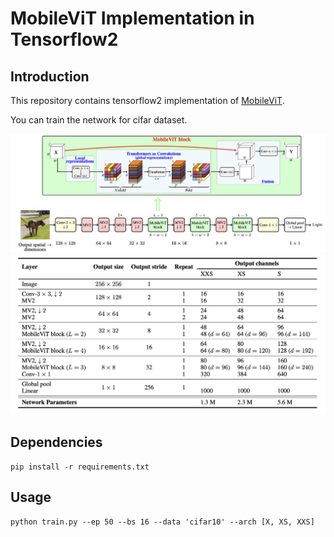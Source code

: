 # MobileViT Implementation in Tensorflow2

## Introduction
This repository contains tensorflow2 implementation of [MobileViT](https://arxiv.org/abs/2110.02178).

You can train the network for cifar dataset.


![arch]('./../img/arch.png)
![table]('./../img/table1.png)

## Dependencies
```
pip install -r requirements.txt
```
## Usage
```
python train.py --ep 50 --bs 16 --data 'cifar10' --arch [X, XS, XXS]
```




